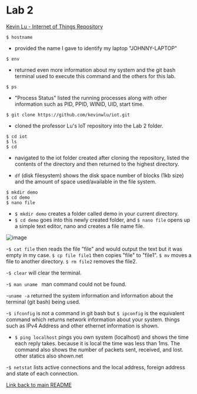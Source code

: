 # Lab 2

[Kevin Lu - Internet of Things Repository](https://github.com/kevinwlu/iot)

```$ hostname ```

- provided the name I gave to identify my laptop "JOHNNY-LAPTOP"

```$ env```

- returned even more information about my system and the git bash terminal used to execute this command and the others for  this lab.

```$ ps```

- "Process Status" listed the running processes along with other information such as PID, PPID, WINID, UID, start time.

```$ git clone https://github.com/kevinwlu/iot.git```

- cloned the professor Lu's IoT repository into the Lab 2 folder.

```
$ cd iot
$ ls
$ cd
```

- navigated to the iot folder created after cloning the repository, listed the contents of the directory and then returned to the highest directory.

- ```df``` (disk filesystem) shows the disk space number of blocks (1kb size) and the amount of space used/available in the file system.


```
$ mkdir demo
$ cd demo
$ nano file
```

- ```$ mkdir demo``` creates a folder called demo in your current directory.
- ```$ cd demo``` goes into this newly created folder, and ```$ nano file``` opens up a simple text editor, nano and creates a file name file.

![image](https://user-images.githubusercontent.com/37707211/235468618-f75712a8-e332-48c2-b18a-b93443ac53f1.png)

-```$ cat file``` then reads the file "file" and would output the text but it was empty in my case. ```$ cp file file1``` then copies "file" to "file1". ```$ mv``` moves a file to another directory. ```$ rm file2``` removes the file2.

-```$ clear``` will clear the terminal.

-```$ man uname ``` man command could not be found.

-```uname -a``` returned the system information and information about the terminal (git bash) being used.

-```$ ifconfig``` is not a command in git bash but ```$ ipconfig``` is the equivalent command which returns network information about your system. things such as IPv4 Address and other ethernet information is shown.

- ```$ ping localhost``` pings you own system (localhost) and shows the time each reply takes. because it is local the time was less than 1ms. The command also shows the number of packets sent, received, and lost. other statics also shown.net

-```$ netstat``` lists active connections and the local address, foreign address and state of each connection.

[Link back to main README](https://github.com/jshepitka/cpe322/blob/main/README.md)
